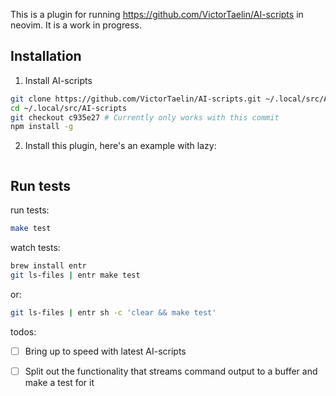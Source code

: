 
This is a plugin for running https://github.com/VictorTaelin/AI-scripts in neovim. It is a work in progress.


## Installation

1. Install AI-scripts
```bash
git clone https://github.com/VictorTaelin/AI-scripts.git ~/.local/src/AI-scripts
cd ~/.local/src/AI-scripts
git checkout c935e27 # Currently only works with this commit
npm install -g
```
2. Install this plugin, here's an example with lazy:
```lua

```


## Run tests

run tests:
```bash
make test
```
watch tests:
```bash
brew install entr
git ls-files | entr make test
```
or:
```bash
git ls-files | entr sh -c 'clear && make test'
```

todos:
- [ ] Bring up to speed with latest AI-scripts
- [ ] Split out the functionality that streams command output to a buffer and make a test for it

